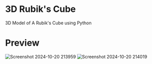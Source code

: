 # 3D Rubik's Cube
3D Model of A Rubik's Cube using Python

# Preview

![Screenshot 2024-10-20 213959](https://github.com/user-attachments/assets/c0e45bdc-841e-4487-bc09-1e5d577c348f)
![Screenshot 2024-10-20 214019](https://github.com/user-attachments/assets/d1e06bae-7844-424c-bc13-47bfd2b37395)
